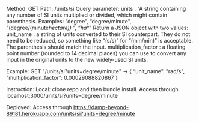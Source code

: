 Method:  GET
Path:  /units/si
Query parameter:  units . “A string containing any number of SI units multiplied or divided, which might contain parenthesis. Examples: “degree”, “degree/minute”, “(degree/(minute*hectare)) ”,  “ha*°”
Return a JSON object with two values:
  unit_name : a string of units converted to their SI counterpart. They do not need to be reduced, so
something like “(s/s)” for “(min/min)” is acceptable. The parenthesis should match the input.  multiplication_factor : a floating point number (rounded to 14 decimal places) you can use to convert any
input in the original units to the new widely-used SI units.

Example:
GET "/units/si?units=degree/minute"
->
{ “unit_name”: "rad/s", “multiplication_factor”: 0.00029088820867 }

Instruction:
Local: clone repo and then bundle install. Access through localhost:3000/units/si?units=degree/minute

Deployed: Access through https://damp-beyond-89181.herokuapp.com/units/si?units=degree/minute
